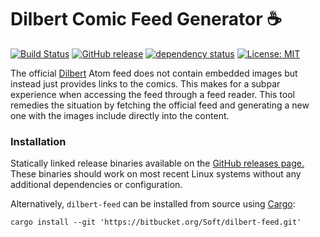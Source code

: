 # Dilbert Comic Feed Generator ☕

[![Build Status](https://api.travis-ci.org/Soft/dilbert-feed.svg?branch=master)](https://travis-ci.org/Soft/dilbert-feed)
[![GitHub release](https://img.shields.io/github/release/Soft/dilbert-feed.svg)](https://github.com/Soft/dilbert-feed/releases)
[![dependency status](https://deps.rs/repo/github/soft/dilbert-feed/status.svg)](https://deps.rs/repo/github/soft/dilbert-feed)
[![License: MIT](https://img.shields.io/badge/License-MIT-yellow.svg)](https://opensource.org/licenses/MIT)

The official [Dilbert](http://dilbert.com) Atom feed does not contain embedded
images but instead just provides links to the comics. This makes for a subpar
experience when accessing the feed through a feed reader. This tool remedies the
situation by fetching the official feed and generating a new one with the images
include directly into the content.

### Installation

Statically linked release binaries available on the [GitHub releases
page.](https://github.com/Soft/dilbert-feed/releases) These binaries should work
on most recent Linux systems without any additional dependencies or
configuration.

Alternatively, `dilbert-feed` can be installed from source using
[Cargo](https://doc.rust-lang.org/stable/cargo/):

```shell
cargo install --git 'https://bitbucket.org/Soft/dilbert-feed.git'
```

